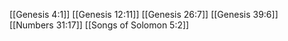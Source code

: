 [[Genesis 4:1]]
[[Genesis 12:11]]
[[Genesis 26:7]]
[[Genesis 39:6]]
[[Numbers 31:17]]
[[Songs of Solomon 5:2]]
